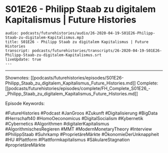 # S01E26 - Philipp Staab zu digitalem Kapitalismus | Future Histories

```audio-note
audio: podcasts/futurehistories/audio/26-2020-04-19-S01E26-Philipp-Staab-zu-digitalem-Kapitalismus.mp3
title: S01E26 - Philipp Staab zu digitalem Kapitalismus | Future Histories
transcript: podcasts/futurehistories/transcripts/26-2020-04-19-S01E26-Philipp-Staab-zu-digitalem-Kapitalismus.srt
liveUpdate: true
---

```
---

Shownotes: [[podcasts/futurehistories/episodes/S01E26-Philipp_Staab_zu_digitalem_Kapitalismus_Future_Histories.md]]
Complete: [[podcasts/futurehistories/episodes/complete/FH_Complete_S01E26_-_Philipp_Staab_zu_digitalem_Kapitalismus_Future_Histories.md]]


Episode Keywords:

#FutureHistories #Podcast #JanGroos #Zukunft #Digitalisierung #BigData #Herrschaft40 #HomoOeconomicus #DigitalSocialism #Kybernetik #Cybernetics #Algorithmen #digitalerKapitalismus #AlgorithmischesRegieren #MMT #ModernMonetaryTheory #Interview #PhilippStaab #Suhrkamp #ProprietäreMärkte #ÖkonomieDerUnknappheit #HU #Plattform #Plattformkapitalismus #SäkulareStagnation #proprietäreMärkte
